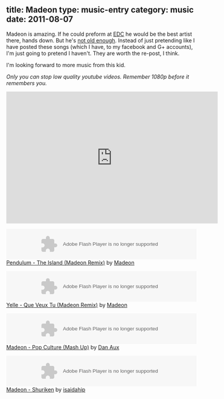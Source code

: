 title: Madeon
type: music-entry
category: music
date: 2011-08-07
---
Madeon is amazing. If he could preform at [EDC][edc] he would be the best artist there, hands down. But he's [not old enough][madeon].
Instead of just pretending like I have posted these songs (which I have, to my facebook and G+ accounts), I'm just going to pretend I haven't. They are worth the re-post, I think.

I'm looking forward to more music from this kid.

_Only you can stop low quality youtube videos. Remember 1080p before it remembers you._
<iframe width="560" height="349" src="http://www.youtube.com/embed/HuC2MUmQaG4?rel=0&amp;hd=1" frameborder="0" allowfullscreen></iframe>

<object height="81" width="100%"> <param name="movie" value="http://player.soundcloud.com/player.swf?url=http%3A%2F%2Fapi.soundcloud.com%2Ftracks%2F6058181"></param> <param name="allowscriptaccess" value="always"></param> <embed allowscriptaccess="always" height="81" src="http://player.soundcloud.com/player.swf?url=http%3A%2F%2Fapi.soundcloud.com%2Ftracks%2F6058181" type="application/x-shockwave-flash" width="100%"></embed> </object>  <span><a
href="http://soundcloud.com/madeon/pendulum-the-island-madeon-remix">Pendulum - The Island (Madeon Remix)</a> by <a href="http://soundcloud.com/madeon">Madeon</a></span>

<object height="81" width="100%"> <param name="movie" value="http://player.soundcloud.com/player.swf?url=http%3A%2F%2Fapi.soundcloud.com%2Ftracks%2F10635130"></param> <param name="allowscriptaccess" value="always"></param> <embed allowscriptaccess="always" height="81" src="http://player.soundcloud.com/player.swf?url=http%3A%2F%2Fapi.soundcloud.com%2Ftracks%2F10635130" type="application/x-shockwave-flash" width="100%"></embed> </object>  <span><a
href="http://soundcloud.com/madeon/yelle-que-veux-tu-madeon-remix">Yelle - Que Veux Tu (Madeon Remix)</a> by <a href="http://soundcloud.com/madeon">Madeon</a></span>

<object height="81" width="100%"> <param name="movie" value="http://player.soundcloud.com/player.swf?url=http%3A%2F%2Fapi.soundcloud.com%2Ftracks%2F19061119"></param> <param name="allowscriptaccess" value="always"></param> <embed allowscriptaccess="always" height="81" src="http://player.soundcloud.com/player.swf?url=http%3A%2F%2Fapi.soundcloud.com%2Ftracks%2F19061119" type="application/x-shockwave-flash" width="100%"></embed> </object>  <span><a
href="http://soundcloud.com/dan_aux_way_crazies/madeon-pop-culture-mash-up">Madeon - Pop Culture (Mash Up)</a> by <a href="http://soundcloud.com/dan_aux_way_crazies">Dan Aux</a></span>

<object height="81" width="100%"> <param name="movie" value="http://player.soundcloud.com/player.swf?url=http%3A%2F%2Fapi.soundcloud.com%2Ftracks%2F15732147"></param> <param name="allowscriptaccess" value="always"></param> <embed allowscriptaccess="always" height="81" src="http://player.soundcloud.com/player.swf?url=http%3A%2F%2Fapi.soundcloud.com%2Ftracks%2F15732147" type="application/x-shockwave-flash" width="100%"></embed> </object>  <span><a
href="http://soundcloud.com/isaidahip/madeon-shuriken">Madeon - Shuriken</a> by <a href="http://soundcloud.com/isaidahip">isaidahip</a></span>

[edc]:http://en.wikipedia.org/wiki/Electric_Daisy_Carnival
[madeon]:http://www.last.fm/music/Madeon/+wiki
